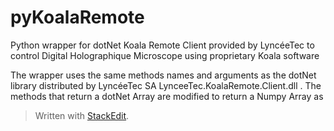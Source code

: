 # pyKoalaRemote
Python wrapper for dotNet Koala Remote Client provided by LyncéeTec to control Digital Holographique Microscope using proprietary Koala software

The wrapper uses the same methods names and arguments as the dotNet library distributed by LyncéeTec SA LynceeTec.KoalaRemote.Client.dll .
The methods that return a dotNet Array are modified to return a Numpy Array as

> Written with [StackEdit](https://stackedit.io/).
<!--stackedit_data:
eyJoaXN0b3J5IjpbMTk3NDMzMDYzMywtNDQxNzM0MzU5LDE5Nj
k5NzQyMDNdfQ==
-->